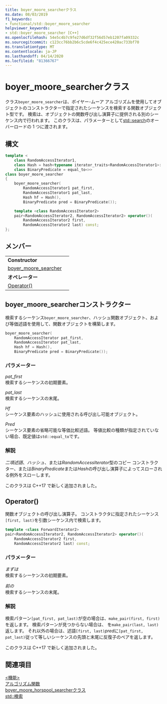 ```yaml
---
title: boyer_moore_searcherクラス
ms.date: 08/03/2019
f1_keywords:
- functional/std::boyer_moore_searcher
helpviewer_keywords:
- std::boyer_moore_searcher [C++]
ms.openlocfilehash: 54e5c4b7c9fe27d6df32f56d57eb1207fa09332c
ms.sourcegitcommit: c123cc76bb2b6c5cde6f4c425ece420ac733bf70
ms.translationtype: MT
ms.contentlocale: ja-JP
ms.lasthandoff: 04/14/2020
ms.locfileid: "81366767"
---
```

# <a name="boyer_moore_searcher-class"></a>boyer_moore_searcherクラス

クラス`boyer_moore_searcher`は、ボイヤー-ムーア アルゴリズムを使用してオブジェクトのコンストラクターで指定されたシーケンスを検索する関数オブジェクト型です。 検索は、オブジェクトの関数呼び出し演算子に提供される別のシーケンス内で行われます。 このクラスは、パラメーターとして[std::search](algorithm-functions.md#search)のオーバーロードの 1 つに渡されます。

## <a name="syntax"></a>構文

```cpp
template <
    class RandomAccessIterator1,
    class Hash = hash<typename iterator_traits<RandomAccessIterator1>::value_type>,
    class BinaryPredicate = equal_to<>>
class boyer_moore_searcher
{
    boyer_moore_searcher(
        RandomAccessIterator1 pat_first,
        RandomAccessIterator1 pat_last,
        Hash hf = Hash(),
        BinaryPredicate pred = BinaryPredicate());

    template <class RandomAccessIterator2>
    pair<RandomAccessIterator2, RandomAccessIterator2> operator()(
        RandomAccessIterator2 first,
        RandomAccessIterator2 last) const;
};
```

## <a name="members"></a>メンバー

| | |
| - | - |
| **Constructor** | |
|[boyer_moore_searcher](#boyer-moore-searcher-constructor)||
| **オペレーター** | |
| [Operator()](#operator-call) | |

## <a name="boyer_moore_searcher-constructor"></a><a name="boyer-moore-searcher-constructor"></a>boyer_moore_searcherコンストラクター

検索するシーケンス`boyer_moore_searcher`、ハッシュ関数オブジェクト、および等価述語を使用して、関数オブジェクトを構築します。

```cpp
boyer_moore_searcher(
    RandomAccessIterator pat_first,
    RandomAccessIterator pat_last,
    Hash hf = Hash(),
    BinaryPredicate pred = BinaryPredicate());
```

### <a name="parameters"></a>パラメーター

*pat_first*\
検索するシーケンスの初期要素。

*pat_last*\
検索するシーケンスの末尾。

*Hf*\
シーケンス要素のハッシュに使用される呼び出し可能オブジェクト。

*Pred*\
シーケンス要素の省略可能な等価比較述語。 等値比較の種類が指定されていない場合、既定値は`std::equal_to`です。

### <a name="remarks"></a>解説

*二項述語*、*ハッシュ*、または*RandomAccessIterator*型のコピー コンストラクター、または*BinaryPredicate*または*Hash*の呼び出し演算子によってスローされる例外をスローします。

このクラスは C++17 で新しく追加されました。

## <a name="operator"></a><a name="operator-call"></a>Operator()

関数オブジェクトの呼び出し演算子。 コンストラクタに指定されたシーケンス`[first, last)`を引数シーケンス内で検索します。

```cpp
template <class ForwardIterator2>
pair<RandomAccessIterator2, RandomAccessIterator2> operator()(
    RandomAccessIterator2 first,
    RandomAccessIterator2 last) const;
```

### <a name="parameters"></a>パラメーター

*まずは*\
検索するシーケンスの初期要素。

*前の*\
検索するシーケンスの末尾。

### <a name="remarks"></a>解説

検索パターン`[pat_first, pat_last)`が空の場合は、`make_pair(first, first)`を返します。 検索パターンが見つからない場合は、 を`make_pair(last, last)`返します。 それ以外の場合は、述語`[first, last)`*pred*に`[pat_first, pat_last)`従って等しいシーケンスの先頭と末尾に反復子のペアを返します。

このクラスは C++17 で新しく追加されました。

## <a name="see-also"></a>関連項目

[\<機能>](functional.md)\
[アルゴリズム関数](algorithm-functions.md)\
[boyer_moore_horspool_searcherクラス](boyer-moore-horspool-searcher-class.md)\
[std::検索](algorithm-functions.md#search)
